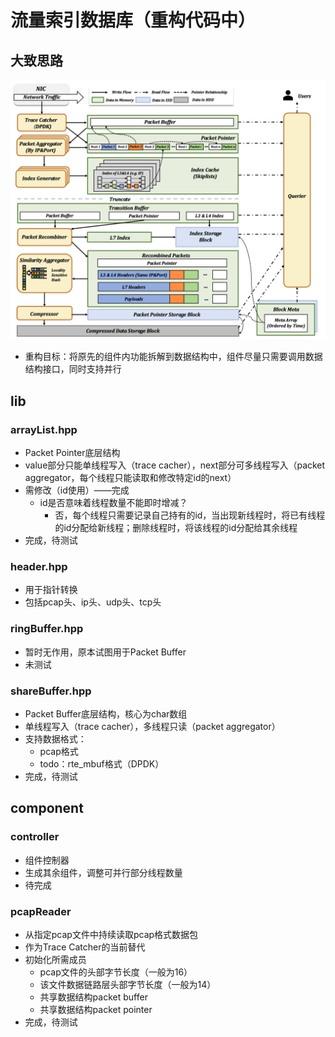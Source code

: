 # 流量索引数据库（重构代码中）

## 大致思路

![](./doc/fig/thinking.png)

* 重构目标：将原先的组件内功能拆解到数据结构中，组件尽量只需要调用数据结构接口，同时支持并行

## lib
### arrayList.hpp
* Packet Pointer底层结构
* value部分只能单线程写入（trace cacher），next部分可多线程写入（packet aggregator，每个线程只能读取和修改特定id的next）
* 需修改（id使用）——完成
	* id是否意味着线程数量不能即时增减？
		* 否，每个线程只需要记录自己持有的id，当出现新线程时，将已有线程的id分配给新线程；删除线程时，将该线程的id分配给其余线程
* 完成，待测试

### header.hpp
* 用于指针转换
* 包括pcap头、ip头、udp头、tcp头

### ringBuffer.hpp
* 暂时无作用，原本试图用于Packet Buffer
* 未测试

### shareBuffer.hpp
* Packet Buffer底层结构，核心为char数组
* 单线程写入（trace cacher），多线程只读（packet aggregator）
* 支持数据格式：
	* pcap格式
	* todo：rte_mbuf格式（DPDK）
* 完成，待测试

## component
### controller
* 组件控制器
* 生成其余组件，调整可并行部分线程数量
* 待完成

### pcapReader
* 从指定pcap文件中持续读取pcap格式数据包
* 作为Trace Catcher的当前替代
* 初始化所需成员
	* pcap文件的头部字节长度（一般为16）
	* 该文件数据链路层头部字节长度（一般为14）
	* 共享数据结构packet buffer
	* 共享数据结构packet pointer
* 完成，待测试